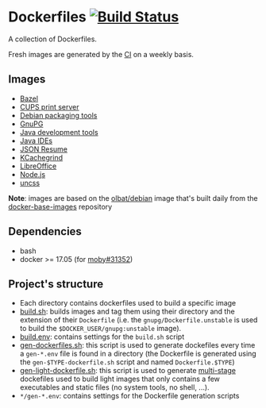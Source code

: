 # Dockerfiles [![Build Status](https://secure.travis-ci.org/olbat/dockerfiles.png?branch=master)](https://travis-ci.org/olbat/dockerfiles)

A collection of Dockerfiles.

Fresh images are generated by the [CI](https://travis-ci.org/olbat/dockerfiles) on a weekly basis.


## Images
* [Bazel](bazel/)
* [CUPS print server](cupsd/)
* [Debian packaging tools](debian-pkg/)
* [GnuPG](gnupg/)
* [Java development tools](java-devel/)
* [Java IDEs](java-ides/)
* [JSON Resume](jsonresume/)
* [KCachegrind](kcachegrind/)
* [LibreOffice](libreoffice/)
* [Node.js](nodejs/)
* [uncss](uncss/)

__Note__: images are based on the [olbat/debian](https://hub.docker.com/u/olbat/) image that's built daily from the [docker-base-images](https://github.com/olbat/docker-base-images) repository


## Dependencies
* bash
* docker >= 17.05 (for [moby#31352](moby#31352))


## Project's structure
* Each directory contains dockerfiles used to build a specific image
* [build.sh](build.sh): builds images and tag them using their directory and the extension of their `Dockerfile` (i.e. the `gnupg/Dockerfile.unstable` is used to build the `$DOCKER_USER/gnupg:unstable` image).
* [build.env](build.env): contains settings for the `build.sh` script
* [gen-dockerfiles.sh](gen-dockerfiles.sh): this script is used to generate dockefiles every time a `gen-*.env` file is found in a directory (the Dockerfile is generated using the `gen-$TYPE-dockerfile.sh` script and named `Dockerfile.$TYPE`)
* [gen-light-dockerfile.sh](gen-light-dockerfiles): this script is used to generate [multi-stage](https://docs.docker.com/engine/userguide/eng-image/multistage-build/) dockefiles used to build light images that only contains a few executables and static files (no system tools, no shell, ...).
* `*/gen-*.env`: contains settings for the Dockerfile generation scripts
